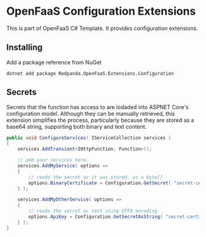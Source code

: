 # OpenFaaS Configuration Extensions

This is part of OpenFaaS C# Template. It provides configuration extensions.

## Installing

Add a package reference from NuGet

```
dotnet add package Redpanda.OpenFaaS.Extensions.Configuration
```

## Secrets

Secrets that the function has access to are lodaded into ASPNET Core's configuration model. Although they can be manually retrieved, this extension simplifies the process, particularly because they are stored as a base64 string, supporting both binary and text content.

```csharp
public void ConfigureServices( IServiceCollection services )
{
    services.AddTransient<IHttpFunction, Function>();

    // add your services here.
    services.AddMyService( options =>
    {
        // reads the secret as it was stored, as a byte[]
        options.BinaryCertificate = Configuration.GetSecret( "secret-certificate" );
    } );

    services.AddMyOtherService( options =>
    {
        // reads the secret as text using UTF8 encoding
        options.ApiKey = Configuration.GetSecretAsString( "secret-certificate" );
    } );
}
```
